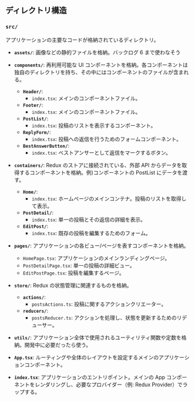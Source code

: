 ## ディレクトリ構造

### `src/`

アプリケーションの主要なコードが格納されているディレクトリ。

- **`assets/`**: 画像などの静的ファイルを格納。バックログ 6 まで使わなそう

- **`components/`**: 再利用可能な UI コンポーネントを格納。各コンポーネントは独自のディレクトリを持ち、その中にはコンポーネントのファイルが含まれる。

  - **`Header/`**:
    - `index.tsx`: メインのコンポーネントファイル。
  - **`Footer/`**:
    - `index.tsx`: メインのコンポーネントファイル。
  - **`PostList/`**:
    - `index.tsx`: 投稿のリストを表示するコンポーネント。
  - **`ReplyForm/`**:
    - `index.tsx`: 投稿への返信を行うためのフォームコンポーネント。
  - **`BestAnswerButton/`**:
    - `index.tsx`: ベストアンサーとして返信をマークするボタン。

- **`containers/`**: Redux のストアに接続されている、外部 API からデータを取得するコンポーネントを格納。例)コンポーネントの PostList にデータを渡す。

  - **`Home/`**:
    - `index.tsx`: ホームページのメインコンテナ。投稿のリストを取得して表示。
  - **`PostDetail/`**:
    - `index.tsx`: 単一の投稿とその返信の詳細を表示。
  - **`EditPost/`**:
    - `index.tsx`: 既存の投稿を編集するためのフォーム。

- **`pages/`**: アプリケーションの各ビュー/ページを表すコンポーネントを格納。

  - `HomePage.tsx`: アプリケーションのメインランディングページ。
  - `PostDetailPage.tsx`: 単一の投稿の詳細ビュー。
  - `EditPostPage.tsx`: 投稿を編集するページ。

- **`store/`**: Redux の状態管理に関連するものを格納。

  - **`actions/`**:
    - `postsActions.ts`: 投稿に関するアクションクリエーター。
  - **`reducers/`**:
    - `postsReducer.ts`: アクションを処理し、状態を更新するためのリデューサー。

- **`utils/`**: アプリケーション全体で使用されるユーティリティ関数や定数を格納。開発中に必要だったら使う。

- **`App.tsx`**: ルーティングや全体のレイアウトを設定するメインのアプリケーションコンポーネント。

- **`index.tsx`**: アプリケーションのエントリポイント。メインの App コンポーネントをレンダリングし、必要なプロバイダー（例: Redux Provider）でラップする。
